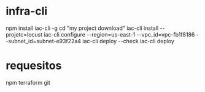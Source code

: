 # infra-cli

npm install iac-cli -g
cd "my project download"
iac-cli install --projetc=locust
iac-cli configure --region=us-east-1 --vpc_id=vpc-fb1f8186 --subnet_id=subnet-e93f22a4
iac-cli deploy --check
iac-cli deploy

# requesitos 
npm
terraform
git



